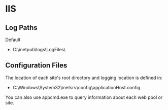 # IIS

## Log Paths
Default

* C:\inetpub\logs\LogFiles\

## Configuration Files

The location of each site's root directory and logging location is defined in:
* C:\Windows\System32\inetsrv\config\applicationHost.config

You can also use appcmd.exe to query information about each web pool or site. 
